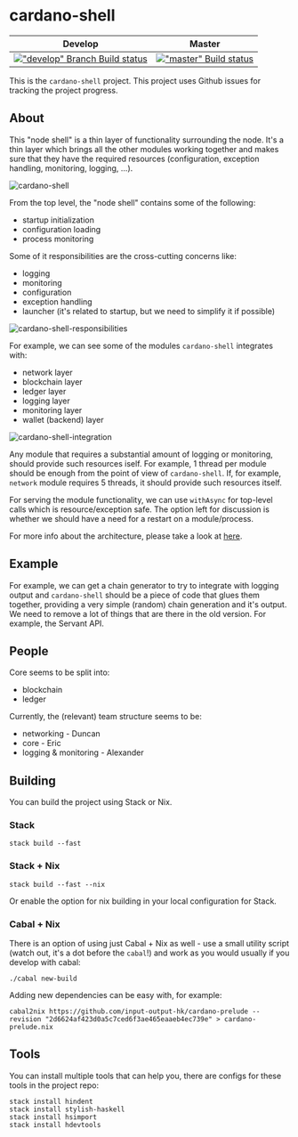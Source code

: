 # cardano-shell


| Develop	| Master   |
|---		|---	|
| [!["develop" Branch Build status](https://badge.buildkite.com/5e4cd5ff2fd87975136914d037c409618deb4d8ed6579f8635.svg?branch=develop)](https://buildkite.com/input-output-hk/cardano-shell) | [!["master" Build status](https://badge.buildkite.com/5e4cd5ff2fd87975136914d037c409618deb4d8ed6579f8635.svg?branch=master)](https://buildkite.com/input-output-hk/cardano-shell) |

This is the `cardano-shell` project.
This project uses Github issues for tracking the project progress.

## About

This "node shell" is a thin layer of functionality surrounding the node.
It's a thin layer which brings all the other modules working together and makes sure that they have the required resources (configuration, exception handling, monitoring, logging, ...).

![cardano-shell](https://user-images.githubusercontent.com/6264437/47286557-70baf200-d5ef-11e8-8fe7-8584a9d6ae44.jpg)

From the top level, the "node shell" contains some of the following:
- startup initialization
- configuration loading
- process monitoring

Some of it responsibilities are the cross-cutting concerns like:
- logging
- monitoring
- configuration
- exception handling
- launcher (it's related to startup, but we need to simplify it if possible)

![cardano-shell-responsibilities](https://user-images.githubusercontent.com/6264437/47286789-736a1700-d5f0-11e8-9056-514101b237f0.jpg)

For example, we can see some of the modules `cardano-shell` integrates with:
- network layer
- blockchain layer
- ledger layer
- logging layer
- monitoring layer
- wallet (backend) layer

![cardano-shell-integration](https://user-images.githubusercontent.com/6264437/47286815-88df4100-d5f0-11e8-92a7-c807b6d3b47a.jpg)


Any module that requires a substantial amount of logging or monitoring, should provide such resources iself.
For example, 1 thread per module should be enough from the point of view of `cardano-shell`.
If, for example, `network` module requires 5 threads, it should provide such resources itself.

For serving the module functionality, we can use `withAsync` for top-level calls which is resource/exception safe.
The option left for discussion is whether we should have a need for a restart on a module/process.

For more info about the architecture, please take a look at [here](ARCHITECTURE.md).

## Example

For example, we can get a chain generator to try to integrate with logging output and `cardano-shell` should be a piece of code that glues them together, providing a very simple (random) chain generation and it's output.
We need to remove a lot of things that are there in the old version. For example, the Servant API.

## People

Core seems to be split into:
- blockchain
- ledger

Currently, the (relevant) team structure seems to be:
- networking            - Duncan
- core                  - Eric
- logging & monitoring  - Alexander

## Building

You can build the project using Stack or Nix.

### Stack

```
stack build --fast
```

### Stack + Nix

```
stack build --fast --nix
```

Or enable the option for nix building in your local configuration for Stack.

### Cabal + Nix

There is an option of using just Cabal + Nix as well - use a small utility script (watch out, it's a dot before the `cabal`!) and work as you would usually if you develop with cabal:
```
./cabal new-build
```

Adding new dependencies can be easy with, for example:
```
cabal2nix https://github.com/input-output-hk/cardano-prelude --revision "2d6624af423d0a5c7ced6f3ae465eaaeb4ec739e" > cardano-prelude.nix
```

## Tools

You can install multiple tools that can help you, there are configs for these tools in the project repo:
```
stack install hindent
stack install stylish-haskell
stack install hsimport
stack install hdevtools
```



